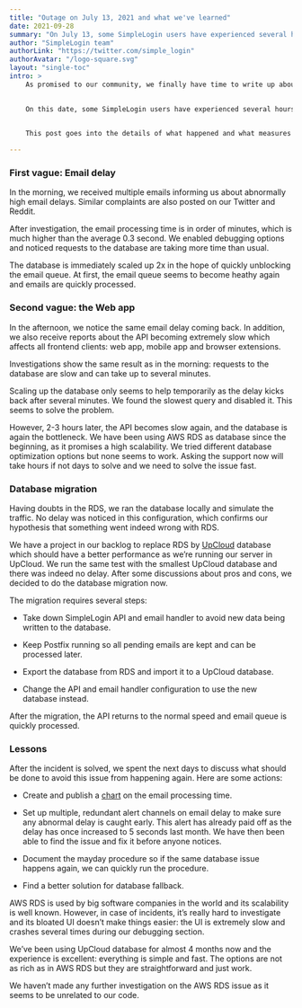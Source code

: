 ```yaml
---
title: "Outage on July 13, 2021 and what we've learned"
date: 2021-09-28
summary: "On July 13, some SimpleLogin users have experienced several hours of email delay. No emails were lost during this time. This post goes into the details of what happened and what measures we take to prevent this incident from happening again."
author: "SimpleLogin team"
authorLink: "https://twitter.com/simple_login"
authorAvatar: "/logo-square.svg"
layout: "single-toc"
intro: >
    As promised to our community, we finally have time to write up about the outage on July 13, 2021. 

    
    On this date, some SimpleLogin users have experienced several hours of email delay. No emails were lost during this time. 

    
    This post goes into the details of what happened and what measures we take to prevent this incident from happening again.

---
```


### First vague: Email delay

In the morning, we received multiple emails informing us about abnormally high email delays. Similar complaints are also posted on our Twitter and Reddit.

After investigation, the email processing time is in order of minutes, which is much higher than the average 0.3 second. We enabled debugging options and noticed requests to the database are taking more time than usual.

The database is immediately scaled up 2x in the hope of quickly unblocking the email queue. At first, the email queue seems to become heathy again and emails are quickly processed.

### Second vague: the Web app

In the afternoon, we notice the same email delay coming back. In addition, we also receive reports about the API becoming extremely slow which affects all frontend clients: web app, mobile app and browser extensions.

Investigations show the same result as in the morning: requests to the database are slow and can take up to several minutes.

Scaling up the database only seems to help temporarily as the delay kicks back after several minutes. We found the slowest query and disabled it. This seems to solve the problem.

However, 2-3 hours later, the API becomes slow again, and the database is again the bottleneck. We have been using AWS RDS as database since the beginning, as it promises a high scalability. We tried different database optimization options but none seems to work. Asking the support now will take hours if not days to solve and we need to solve the issue fast.

### Database migration

Having doubts in the RDS, we ran the database locally and simulate the traffic. No delay was noticed in this configuration, which confirms our hypothesis that something went indeed wrong with RDS.

We have a project in our backlog to replace RDS by [UpCloud](https://upcloud.com/) database which should have a better performance as we’re running our server in UpCloud. We run the same test with the smallest UpCloud database and there was indeed no delay. After some discussions about pros and cons, we decided to do the database migration now.

The migration requires several steps:

- Take down SimpleLogin API and email handler to avoid new data being written to the database.

- Keep Postfix running so all pending emails are kept and can be processed later.

- Export the database from RDS and import it to a UpCloud database.

- Change the API and email handler configuration to use the new database instead.

After the migration, the API returns to the normal speed and email queue is quickly processed.

### Lessons

After the incident is solved, we spent the next days to discuss what should be done to avoid this issue from happening again. Here are some actions:

- Create and publish a [chart](https://chart-embed.service.eu.newrelic.com/herald/4543cfed-08a2-423c-abae-6f1d34de3673?height=600px&timepicker=true) on the email processing time.

- Set up multiple, redundant alert channels on email delay to make sure any abnormal delay is caught early. This alert has already paid off as the delay has once increased to 5 seconds last month. We have then been able to find the issue and fix it before anyone notices.

- Document the mayday procedure so if the same database issue happens again, we can quickly run the procedure.

- Find a better solution for database fallback.

AWS RDS is used by big software companies in the world and its scalability is well known. However, in case of incidents, it’s really hard to investigate and its bloated UI doesn’t make things easier: the UI is extremely slow and crashes several times during our debugging section.

We’ve been using UpCloud database for almost 4 months now and the experience is excellent: everything is simple and fast. The options are not as rich as in AWS RDS but they are straightforward and just work.

We haven’t made any further investigation on the AWS RDS issue as it seems to be unrelated to our code.

